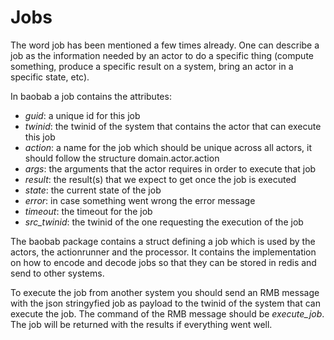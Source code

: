 # Jobs

The word job has been mentioned a few times already. One can describe a job as the information needed by an actor to do a specific thing (compute something, produce a specific result on a system, bring an actor in a specific state, etc).

In baobab a job contains the attributes:
- *guid*: a unique id for this job
- *twinid*: the twinid of the system that contains the actor that can execute this job
- *action*: a name for the job which should be unique across all actors, it should follow the structure domain.actor.action
- *args*: the arguments that the actor requires in order to execute that job
- *result*: the result(s) that we expect to get once the job is executed
- *state*: the current state of the job
- *error*: in case something went wrong the error message
- *timeout*: the timeout for the job
- *src_twinid*: the twinid of the one requesting the execution of the job

The baobab package contains a struct defining a job which is used by the actors, the actionrunner and the processor. It contains the implementation on how to encode and decode jobs so that they can be stored in redis and send to other systems. 

To execute the job from another system you should send an RMB message with the json stringyfied job as payload to the twinid of the system that can execute the job. The command of the RMB message should be *execute_job*. The job will be returned with the results if everything went well.